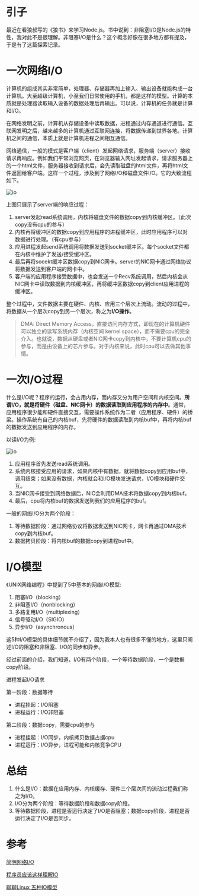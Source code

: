 # 引子
最近在看狼叔写的《狼书》来学习Node.js。书中说到：非阻塞I/O是Node.js的特性，我对此不是很理解。非阻塞I/O是什么？这个概念好像在很多地方都有提及，于是有了这篇探索记录。

# 一次网络I/O
计算机的组成其实非常简单，处理器、存储器再加上输入、输出设备就能构成一台计算机。大至超级计算机，小至我们日常使用的手机，都是这样的模型。计算的本质就是处理器读取输入设备的数据处理后再输出。可以说，计算机的任务就是计算和I/O。

在网络发明之前，计算机从存储设备中读取数据，进程通过内存通道进行通信。互联网发明之后，越来越多的计算机通过互联网连接，将数据传递到世界各地。计算机之间的通信，本质上就是计算机进程之间相互通信。

网络通信，一般的模式是客户端（client）发起网络请求，服务端（server）接收请求再响应。例如我们平常浏览网页，在浏览器输入网址发起请求，请求服务器上的一个html文件，服务器接收到请求后，会先读取磁盘的html文件，再将html文件返回给客户端。这样一个过程，涉及到了网络I/O和磁盘文件I/O。它的大致流程如下。

![io](https://source.strugglexiang.xyz/io1.jpg)

上图只展示了server端的响应过程：
1. server发起read系统调用，内核将磁盘文件的数据copy到内核缓冲区。（此次copy没有cpu的参与）
2. 内核再将缓冲区的数据copy到应用程序的进程缓冲区，此时应用程序可以对数据进行处理。（有cpu参与）
3. 应用进程发起send系统调用将数据发送到socket缓冲区。每个socket文件都在内核中维护了发送/接受缓冲区。
4. 最后再将socekt缓冲区数据copy到NIC网卡。server的NIC网卡通过网络协议将数据发送到客户端的网卡中。
5. 客户端的应用程序接受数据中，也会发送一个Recv系统调用，然后内核会从NIC网卡中读取数据到内核缓冲区，再将缓冲区数据copy到client应用进程的缓冲区。

整个过程中，文件数据主要在硬件、内核、应用三个层次上流动。流动的过程中，将数据从一个层次copy到另一个层次，称之为**I/O操作**。

> DMA: Direct Memory Access，直接访问内存方式，即现在的计算机硬件可以独立的读写系统内存（内核空间 kernel space），而不需要cpu的完全介入。也就说，数据从硬盘或者NIC网卡copy到内核中，不要计算机cpu的参与，而是由设备上的芯片参与。对于内核来说，此时cpu可以去做其他事情。

# 一次I/O过程
什么是I/O呢？程序的运行，会占用内存，而内存又分为用户空间和内核空间。**所谓I/O，就是将硬件（磁盘、NIC网卡）的数据读取到应用程序的内存中**。通常，应用程序很少能和硬件直接交互，需要操作系统作为二者（应用程序、硬件）的桥梁。操作系统有自己的内核buf，先将硬件的数据读取到内核buf中，再将内核buf的数据发送到应用程序的内存。

以读I/O为例:

![io](https://source.strugglexiang.xyz/io2.jpg)

1. 应用程序首先发送read系统调用。
2. 系统内核接受应用的请求，如果内核中有数据，就将数据copy到应用buf中，调用结束；如果没有数据，内核就会和I/O模块发送请求，I/O模块和硬件交互。
3. 当NIC网卡接受到网络数据后，NIC会利用DMA技术将数据copy到内核buf。
4. 最后，cpu将内核buf的数据发送到我们的应用程序的buf。

一般的网络I/O分为两个阶段： 
1. 等待数据阶段：通过网络协议将数据发送到NIC网卡，网卡再通过DMA技术copy到内核buf。
2. 数据拷贝阶段：将内核buf的数据copy到进程buf中。


# I/O模型
《UNIX网络编程》中提到了5中基本的网络I/O模型:
1. 阻塞I/O（blocking）
2. 非阻塞I/O（nonblocking）
3. 多路复用I/O（multiplexing）
4. 信号驱动I/O（SIGIO）
5. 异步I/O（asynchronous）

这5种I/O模型的具体细节就不介绍了，因为我本人也有很多不懂的地方，这里只阐述I/O的阻塞和非阻塞、I/O的同步和异步。

经过前面的介绍，我们知道，I/O有两个阶段，一个等待数据阶段，一个是数据copy阶段。

进程发起I/O请求

第一阶段：数据等待
* 进程挂起：I/O阻塞
* 进程运行：I/O非阻塞

第二阶段：数据copy，需要cpu的参与
* 进程挂起：I/O同步，内核拷贝数据占据cpu
* 进程运行：I/O异步，进程可能和内核竞争CPU


# 总结
1. 什么是I/O：数据在应用内存、内核缓存、硬件三个层次间的流动过程我们称之为I/O。
2. I/O分为两个阶段：等待数据阶段和数据copy阶段。
3. 等待数据阶段，进程是否运行决定了I/O是否阻塞；数据copy阶段，进程是否运行决定了I/O是否同步。


# 参考
[简明网络I/O](https://www.jianshu.com/p/e62f0ef9629d)

[程序员应该这样理解IO](https://www.jianshu.com/p/fa7bdc4f3de7)

[聊聊Linux 五种IO模型](https://www.jianshu.com/p/486b0965c296)
